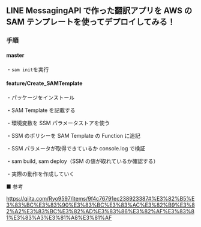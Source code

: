 ## LINE MessagingAPI で作った翻訳アプリを AWS の SAM テンプレートを使ってデプロイしてみる！

### 手順

#### master

・`sam init`を実行

#### feature/Create_SAMTemplate

・パッケージをインストール

・SAM Template を記載する

・環境変数を SSM パラメータストアを使う

・SSM のポリシーを SAM Template の Function に追記

・SSM パラメータが取得できているか console.log で検証

・sam build, sam deploy（SSM の値が取れているか確認する）

・実際の動作を作成していく

■ 参考

https://qiita.com/Ryo9597/items/9f4c76791ec238923387#%E3%82%B5%E3%83%BC%E3%83%90%E3%83%BC%E3%83%AC%E3%82%B9%E3%82%A2%E3%83%BC%E3%82%AD%E3%83%86%E3%82%AF%E3%83%81%E3%83%A3%E3%81%A8%E3%81%AF
